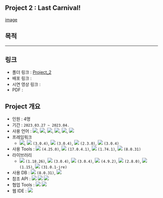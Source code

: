 ## Project 2 : Last Carnival!
[image](https://user-images.githubusercontent.com/120995555/230264797-1d51da65-b697-4a9a-a95a-6e3d594e6189.png)

## 목적

***

## 링크
- 폴더 링크 : [Project_2](https://github.com/Depra3/Human_Project2)
- 배포 링크 : 
- 시연 영상 링크 : 
- PDF : 

## Project 개요
- 인원 : 4명
- 기간 : `2023.03.27 ~ 2023.04.`
- 사용 언어 : <img src="https://img.shields.io/badge/Java-007396?style=flat&logo=Java&logoColor=white">, <img src="https://img.shields.io/badge/SQL-F80000?style=flat&logo=SQL&logoColor=white">, <img src="https://img.shields.io/badge/html-E34F26?style=flat&logo=html5&logoColor=white">, <img src="https://img.shields.io/badge/css-1572B6?style=flat&logo=css3&logoColor=white">, <img src="https://img.shields.io/badge/javascript-F7DF1E?style=flat&logo=javascript&logoColor=black">, <img src="https://img.shields.io/badge/jquery-0769AD?style=flat&logo=jquery&logoColor=white">
- 프레임워크
  + <img src="https://img.shields.io/badge/bootstrap-7952B3?style=flat&logo=bootstrap&logoColor=white">, <img src="https://img.shields.io/badge/springboot-6DB33F?style=flat&logo=springboot&logoColor=white"> `(3.0.4)`, <img src="https://img.shields.io/badge/springsecurity-6DB33F?style=flat&logo=springsecurity&logoColor=white"> `(3.0.4)`, <img src="https://img.shields.io/badge/MyBatis-6DB33F?style=flat&logo=MyBatis&logoColor=white"> `(2.3.0)`,               <img src="https://img.shields.io/badge/thymeleaf-005F0F?style=flat&logo=thymeleaf&logoColor=white"> `(3.0.4)`
- 사용 Tools : <img src="https://img.shields.io/badge/eclipseide-2C2255?style=flat&logo=eclipseide&logoColor=white"/> `(4.25.0)`, <img src="https://img.shields.io/badge/openjdk-FFFFFF?style=flat&logo=openjdk&logoColor=black"/> `(17.0.4.1)`, <img src="https://img.shields.io/badge/visualstudiocode-007ACC?style=flat&logo=visualstudiocode&logoColor=white"/> `(1.74.1)`, <img src="https://img.shields.io/badge/mysql-4479A1?style=flat&logo=mysql&logoColor=white"/> `(8.0.31)`
- 라이브러리
  + <img src="https://img.shields.io/badge/Lombok-6DB33F?style=flat&logo=Lombok&logoColor=white"> `(1.18.26)`, <img src="https://img.shields.io/badge/Validation-6DB33F?style=flat&logo=springboot&logoColor=white"> `(3.0.4)`, <img src="https://img.shields.io/badge/Devtools-6DB33F?style=flat&logo=springboot&logoColor=white"> `(3.0.4)`, <img src="https://img.shields.io/badge/OkHttp-6DB33F?style=flat&logo=OkHttp&logoColor=white"> `(4.9.2)`, <img src="https://img.shields.io/badge/commons.io-D22128?style=flat&logo=apache&logoColor=white"> `(2.8.0)`, <img src="https://img.shields.io/badge/commons.io-D22128?style=flat&logo=apache&logoColor=white"> `(1.15)`, <img src="https://img.shields.io/badge/Guava-4285F4?style=flat&logo=google&logoColor=white"> `(31.0.1-jre)`
- 사용 DB : <img src="https://img.shields.io/badge/mysql-4479A1?style=flat&logo=mysql&logoColor=white"/> `(8.0.31)`, <img src="https://img.shields.io/badge/mongodb-47A248?style=flat&logo=mongodb&logoColor=white"/>
- 참조 API : <img src="https://img.shields.io/badge/lastdotfm-D51007?style=flat&logo=lastdotfm&logoColor=white"/> <img src="https://img.shields.io/badge/youtube-FF0000?style=flat&logo=youtube&logoColor=white"/> <img src="https://img.shields.io/badge/kakao-FFCD00?style=flat&logo=kakao&logoColor=white"/>
- 협업 Tools : <img src="https://img.shields.io/badge/slack-4A154B?style=flat&logo=slack&logoColor=white"/> <img src="https://img.shields.io/badge/trello-0052CC?style=flat&logo=trello&logoColor=white"/>
- 웹 IDE : <img src="https://img.shields.io/badge/github-181717?style=flat&logo=github&logoColor=white"/>
